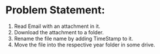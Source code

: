 # Problem Statement:

1. Read Email with an attachment in it.
2. Download the attachment to a folder.
3. Rename the file name by adding TimeStamp to it.
4. Move the file into the respective year folder in some drive.

